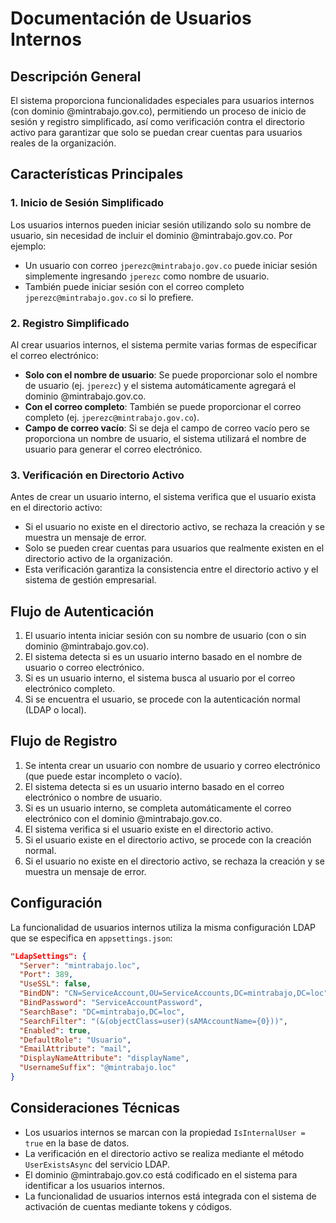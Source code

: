 # Documentación de Usuarios Internos

## Descripción General

El sistema proporciona funcionalidades especiales para usuarios internos (con dominio @mintrabajo.gov.co), permitiendo un proceso de inicio de sesión y registro simplificado, así como verificación contra el directorio activo para garantizar que solo se puedan crear cuentas para usuarios reales de la organización.

## Características Principales

### 1. Inicio de Sesión Simplificado

Los usuarios internos pueden iniciar sesión utilizando solo su nombre de usuario, sin necesidad de incluir el dominio @mintrabajo.gov.co. Por ejemplo:

- Un usuario con correo `jperezc@mintrabajo.gov.co` puede iniciar sesión simplemente ingresando `jperezc` como nombre de usuario.
- También puede iniciar sesión con el correo completo `jperezc@mintrabajo.gov.co` si lo prefiere.

### 2. Registro Simplificado

Al crear usuarios internos, el sistema permite varias formas de especificar el correo electrónico:

- **Solo con el nombre de usuario**: Se puede proporcionar solo el nombre de usuario (ej. `jperezc`) y el sistema automáticamente agregará el dominio @mintrabajo.gov.co.
- **Con el correo completo**: También se puede proporcionar el correo completo (ej. `jperezc@mintrabajo.gov.co`).
- **Campo de correo vacío**: Si se deja el campo de correo vacío pero se proporciona un nombre de usuario, el sistema utilizará el nombre de usuario para generar el correo electrónico.

### 3. Verificación en Directorio Activo

Antes de crear un usuario interno, el sistema verifica que el usuario exista en el directorio activo:

- Si el usuario no existe en el directorio activo, se rechaza la creación y se muestra un mensaje de error.
- Solo se pueden crear cuentas para usuarios que realmente existen en el directorio activo de la organización.
- Esta verificación garantiza la consistencia entre el directorio activo y el sistema de gestión empresarial.

## Flujo de Autenticación

1. El usuario intenta iniciar sesión con su nombre de usuario (con o sin dominio @mintrabajo.gov.co).
2. El sistema detecta si es un usuario interno basado en el nombre de usuario o correo electrónico.
3. Si es un usuario interno, el sistema busca al usuario por el correo electrónico completo.
4. Si se encuentra el usuario, se procede con la autenticación normal (LDAP o local).

## Flujo de Registro

1. Se intenta crear un usuario con nombre de usuario y correo electrónico (que puede estar incompleto o vacío).
2. El sistema detecta si es un usuario interno basado en el correo electrónico o nombre de usuario.
3. Si es un usuario interno, se completa automáticamente el correo electrónico con el dominio @mintrabajo.gov.co.
4. El sistema verifica si el usuario existe en el directorio activo.
5. Si el usuario existe en el directorio activo, se procede con la creación normal.
6. Si el usuario no existe en el directorio activo, se rechaza la creación y se muestra un mensaje de error.

## Configuración

La funcionalidad de usuarios internos utiliza la misma configuración LDAP que se especifica en `appsettings.json`:

```json
"LdapSettings": {
  "Server": "mintrabajo.loc",
  "Port": 389,
  "UseSSL": false,
  "BindDN": "CN=ServiceAccount,OU=ServiceAccounts,DC=mintrabajo,DC=loc",
  "BindPassword": "ServiceAccountPassword",
  "SearchBase": "DC=mintrabajo,DC=loc",
  "SearchFilter": "(&(objectClass=user)(sAMAccountName={0}))",
  "Enabled": true,
  "DefaultRole": "Usuario",
  "EmailAttribute": "mail",
  "DisplayNameAttribute": "displayName",
  "UsernameSuffix": "@mintrabajo.loc"
}
```

## Consideraciones Técnicas

- Los usuarios internos se marcan con la propiedad `IsInternalUser = true` en la base de datos.
- La verificación en el directorio activo se realiza mediante el método `UserExistsAsync` del servicio LDAP.
- El dominio @mintrabajo.gov.co está codificado en el sistema para identificar a los usuarios internos.
- La funcionalidad de usuarios internos está integrada con el sistema de activación de cuentas mediante tokens y códigos.
